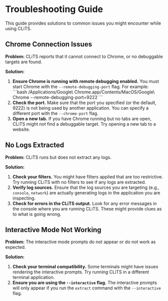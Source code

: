 # Troubleshooting Guide

This guide provides solutions to common issues you might encounter while using CLiTS.

## Chrome Connection Issues

**Problem:** CLiTS reports that it cannot connect to Chrome, or no debuggable targets are found.

**Solution:**

1.  **Ensure Chrome is running with remote debugging enabled.** You must start Chrome with the `--remote-debugging-port` flag. For example:
    \`\`\`bash
    /Applications/Google\\ Chrome.app/Contents/MacOS/Google\\ Chrome --remote-debugging-port=9222
    \`\`\`
2.  **Check the port.** Make sure that the port you specified (or the default, 9222) is not being used by another application. You can specify a different port with the `--chrome-port` flag.
3.  **Open a new tab.** If you have Chrome running but no tabs are open, CLiTS might not find a debuggable target. Try opening a new tab to a website.

## No Logs Extracted

**Problem:** CLiTS runs but does not extract any logs.

**Solution:**

1.  **Check your filters.** You might have filters applied that are too restrictive. Try running CLiTS with no filters to see if any logs are extracted.
2.  **Verify log sources.** Ensure that the log sources you are targeting (e.g., `console`, `network`) are actually generating logs in the application you are inspecting.
3.  **Check for errors in the CLiTS output.** Look for any error messages in the console where you are running CLiTS. These might provide clues as to what is going wrong.

## Interactive Mode Not Working

**Problem:** The interactive mode prompts do not appear or do not work as expected.

**Solution:**

1.  **Check your terminal compatibility.** Some terminals might have issues rendering the interactive prompts. Try running CLiTS in a different terminal application.
2.  **Ensure you are using the `--interactive` flag.** The interactive prompts will only appear if you run the `extract` command with the `--interactive` flag. 